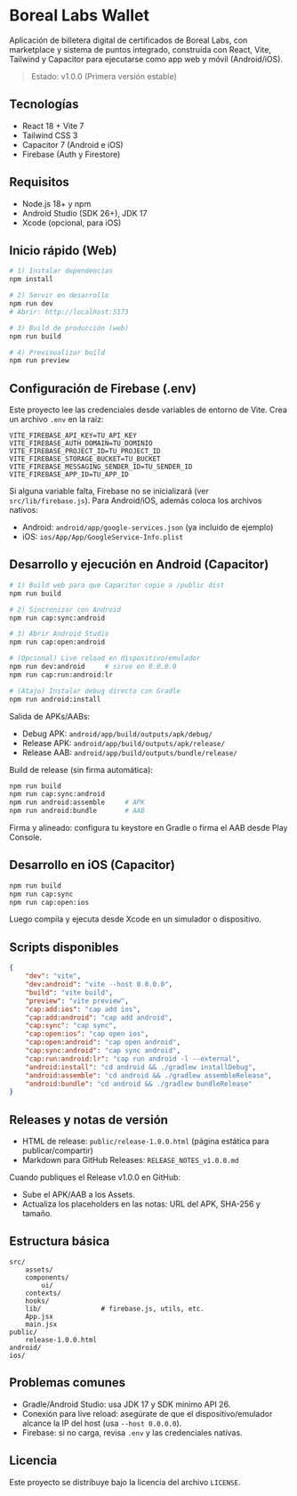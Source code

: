 # Boreal Labs Wallet

Aplicación de billetera digital de certificados de Boreal Labs, con marketplace y sistema de puntos integrado, construída con React, Vite, Tailwind y Capacitor para ejecutarse como app web y móvil (Android/iOS).

> Estado: v1.0.0 (Primera versión estable)

## Tecnologías

- React 18 + Vite 7
- Tailwind CSS 3
- Capacitor 7 (Android e iOS)
- Firebase (Auth y Firestore)

## Requisitos

- Node.js 18+ y npm
- Android Studio (SDK 26+), JDK 17
- Xcode (opcional, para iOS)

## Inicio rápido (Web)

```bash
# 1) Instalar dependencias
npm install

# 2) Servir en desarrollo
npm run dev
# Abrir: http://localhost:5173

# 3) Build de producción (web)
npm run build

# 4) Previsualizar build
npm run preview
```

## Configuración de Firebase (.env)

Este proyecto lee las credenciales desde variables de entorno de Vite. Crea un archivo `.env` en la raíz:

```env
VITE_FIREBASE_API_KEY=TU_API_KEY
VITE_FIREBASE_AUTH_DOMAIN=TU_DOMINIO
VITE_FIREBASE_PROJECT_ID=TU_PROJECT_ID
VITE_FIREBASE_STORAGE_BUCKET=TU_BUCKET
VITE_FIREBASE_MESSAGING_SENDER_ID=TU_SENDER_ID
VITE_FIREBASE_APP_ID=TU_APP_ID
```

Si alguna variable falta, Firebase no se inicializará (ver `src/lib/firebase.js`). Para Android/iOS, además coloca los archivos nativos:

- Android: `android/app/google-services.json` (ya incluido de ejemplo)
- iOS: `ios/App/App/GoogleService-Info.plist`

## Desarrollo y ejecución en Android (Capacitor)

```bash
# 1) Build web para que Capacitor copie a /public dist
npm run build

# 2) Sincronizar con Android
npm run cap:sync:android

# 3) Abrir Android Studio
npm run cap:open:android

# (Opcional) Live reload en dispositivo/emulador
npm run dev:android     # sirve en 0.0.0.0
npm run cap:run:android:lr

# (Atajo) Instalar debug directo con Gradle
npm run android:install
```

Salida de APKs/AABs:

- Debug APK: `android/app/build/outputs/apk/debug/`
- Release APK: `android/app/build/outputs/apk/release/`
- Release AAB: `android/app/build/outputs/bundle/release/`

Build de release (sin firma automática):

```bash
npm run build
npm run cap:sync:android
npm run android:assemble     # APK
npm run android:bundle       # AAB
```

Firma y alineado: configura tu keystore en Gradle o firma el AAB desde Play Console.

## Desarrollo en iOS (Capacitor)

```bash
npm run build
npm run cap:sync
npm run cap:open:ios
```

Luego compila y ejecuta desde Xcode en un simulador o dispositivo.

## Scripts disponibles

```json
{
	"dev": "vite",
	"dev:android": "vite --host 0.0.0.0",
	"build": "vite build",
	"preview": "vite preview",
	"cap:add:ios": "cap add ios",
	"cap:add:android": "cap add android",
	"cap:sync": "cap sync",
	"cap:open:ios": "cap open ios",
	"cap:open:android": "cap open android",
	"cap:sync:android": "cap sync android",
	"cap:run:android:lr": "cap run android -l --external",
	"android:install": "cd android && ./gradlew installDebug",
	"android:assemble": "cd android && ./gradlew assembleRelease",
	"android:bundle": "cd android && ./gradlew bundleRelease"
}
```

## Releases y notas de versión

- HTML de release: `public/release-1.0.0.html` (página estática para publicar/compartir)
- Markdown para GitHub Releases: `RELEASE_NOTES_v1.0.0.md`

Cuando publiques el Release v1.0.0 en GitHub:

- Sube el APK/AAB a los Assets.
- Actualiza los placeholders en las notas: URL del APK, SHA-256 y tamaño.

## Estructura básica

```
src/
	assets/
	components/
		ui/
	contexts/
	hooks/
	lib/               # firebase.js, utils, etc.
	App.jsx
	main.jsx
public/
	release-1.0.0.html
android/
ios/
```

## Problemas comunes

- Gradle/Android Studio: usa JDK 17 y SDK mínimo API 26.
- Conexión para live reload: asegúrate de que el dispositivo/emulador alcance la IP del host (usa `--host 0.0.0.0`).
- Firebase: si no carga, revisa `.env` y las credenciales nativas.

## Licencia

Este proyecto se distribuye bajo la licencia del archivo `LICENSE`.

